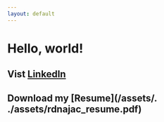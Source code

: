 ```yaml
---
layout: default
---
```


# Hello, world!
## Vist [LinkedIn](https://www.linkedin.com/in/ryan-najac/)
## Download my [Resume](/assets/. ./assets/rdnajac_resume.pdf)

